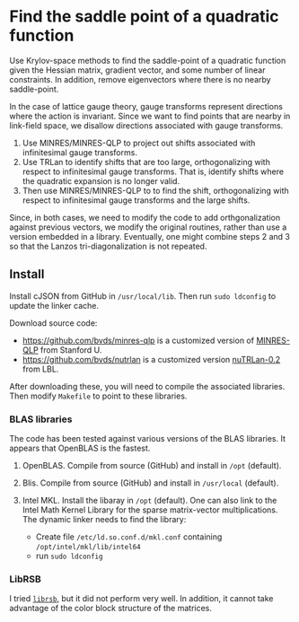 #  Find the saddle point of a quadratic function

Use Krylov-space methods to find the saddle-point of a
quadratic function given the Hessian matrix, gradient vector,
and some number of linear constraints.  In addition, remove
eigenvectors where there is no nearby saddle-point.

In the case of lattice gauge theory, gauge transforms represent
directions where the action is invariant.  Since we want to find
points that are nearby in link-field space, we disallow directions
associated with gauge transforms.

1. Use MINRES/MINRES-QLP to project out shifts associated with infinitesimal
gauge transforms.
2. Use TRLan to identify shifts that are too large, orthogonalizing
with respect to infinitesimal gauge transforms.  That is, identify
shifts where the quadratic expansion is no longer valid.
3. Then use MINRES/MINRES-QLP to to find the shift, orthogonalizing with
respect to infinitesimal gauge transforms and the large shifts.

Since, in both cases, we need to modify the code to add
orthgonalization against previous vectors, we modify the original
routines, rather than use a version embedded in a library.
Eventually, one might combine steps 2 and 3 so that the Lanzos
tri-diagonalization is not repeated.

## Install

Install cJSON from GitHub in `/usr/local/lib`.
Then run `sudo ldconfig` to update the linker cache.

Download source code:
* <https://github.com/bvds/minres-qlp> is a customized version
  of [MINRES-QLP](https://web.stanford.edu/group/SOL/software/minresqlp/)
  from Stanford U.
* <https://github.com/bvds/nutrlan> is a customized version
  [nuTRLan-0.2](https://codeforge.lbl.gov/projects/trlan/) from LBL.

After downloading these, you will need to compile the
associated libraries.
Then modify `Makefile` to point to these libraries.

### BLAS libraries

The code has been tested against various versions of the
BLAS libraries.  It appears that OpenBLAS is the fastest.

1. OpenBLAS.  Compile from source (GitHub) and install in `/opt` (default).

2. Blis.  Compile from source (GitHub) and install in `/usr/local` (default).

3.  Intel MKL. Install the libaray in `/opt` (default).
One can also link to the Intel Math Kernel Library
for the sparse matrix-vector multiplications.
The dynamic linker needs to find the library:
     *  Create file `/etc/ld.so.conf.d/mkl.conf`
        containing `/opt/intel/mkl/lib/intel64`
     *  run `sudo ldconfig`

### LibRSB

I tried [`librsb`](http://librsb.sourceforge.net), but it
did not perform very well.  In addition, it cannot take advantage
of the color block structure of the matrices.
